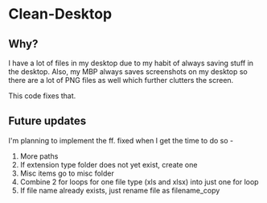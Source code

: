 # Clean-Desktop

## Why?

I have a lot of files in my desktop due to my habit of always saving stuff in the desktop. Also, my MBP always saves screenshots on my desktop so there are a lot of PNG files as well which further clutters the screen.

This code fixes that.

## Future updates

I'm planning to implement the ff. fixed when I get the time to do so -

1. More paths
2. If extension type folder does not yet exist, create one
3. Misc items go to misc folder
4. Combine 2 for loops for one file type (xls and xlsx) into just one for loop
5. If file name already exists, just rename file as filename_copy
